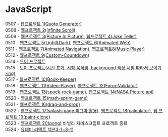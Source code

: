 # JavaScript

0507 - <a href="./udemy_JS/originalCodes/quote_generator">웹프로젝트 1(Quote Generator)</a><br>
0508 - <a href="./udemy_JS/originalCodes/infinity_scroll">웹프로젝트 2(Infinite Scroll)</a><br>
0509 - <a href="./udemy_JS/originalCodes/picture_in_picture">웹프로젝트 3(Picture In Picture)</a>, <a href="./udemy_JS/originalCodes/joke_teller">웹프로젝트 4(Joke Teller)</a><br> 
0510 - <a href="./udemy_JS/originalCodes/light-dark-mode">웹프로젝트 5(Light&Dark)</a>, <a href="./udemy_JS/originalCodes/animated-web">웹프로젝트 6(Animated Web)</a><br> 
0511 - <a href="./udemy_JS/originalCodes/animated-navigation">웹프로젝트 7(Animated Navigation)</a>, <a href="./udemy_JS/originalCodes/music-player">웹프로젝트8(Music Player)</a><br>
0512 - <a href="./udemy_JS/originalCodes/custom-countdown">웹프로젝트 9(Custom-Countdown)</a><br>
0514 - <a href="./timetimer">토이 프로젝트</a><br>
0515 - <a href="./timetimer">토이 프로젝트(시간 표기, 시침 움직임, background 색상 시침 따라서 보이기 -ing)</a><br>
0517 - <a href="./udemy_JS/originalCodes/book-keeper">웹프로젝트 10(Book-Keeper)</a><br>
0518 - <a href="./udemy_JS/originalCodes/video-player">웹프로젝트 11(Video-Player)</a>, <a href="./udemy_JS/originalCodes/form-validator">웹프로젝트 12(Form-Validator)</a><br>
0519 - <a href="./udemy_JS/originalCodes/spock-rock-game">웹프로젝트 13(spock-rock-game)</a>, <a href="./udemy_JS/originalCodes/nasa-api-pictures">웹프로젝트 14(NASA Picture api)</a><br>
0520 - <a href="./udemy_JS/originalCodes/math-sprint-game">웹프로젝트 15(math-sprint-game)</a><br>
0521 - <a href="./udemy_JS/originalCodes/drag-and-drop">웹프로젝트 16(drag-and-drop)</a><br>
0522 - <a href="./udemy_JS/originalCodes/splash-page">웹프로젝트 17(splash-page 피그마 활용)</a>, <a href="./udemy_JS/originalCodes/calculator">웹프로젝트 18(calculator)</a>, <a href="./udemy_JS/originalCodes/paint-clone>">웹 프로젝트 19(paint-clone)</a><br>
0523 - <a href="./udemy_JS/originalCodes/originalCodes/pong">웹프로젝트 20(pong)</a> 바닐라 자바스크립트 프로젝트 종료<br>
0524 - <a href="./udemy_React/react-complete-guide"> 유데미 리액트 섹션3-1~3-11</a><br>
